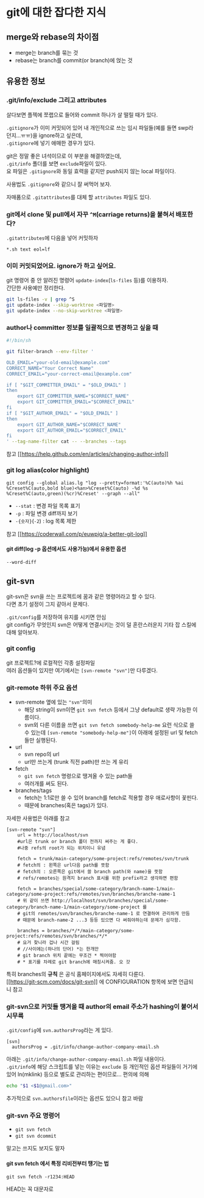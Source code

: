 ---
---
# git에 대한 잡다한 지식

## merge와 rebase의 차이점

- merge는 branch를 묶는 것
- rebase는 branch를 commit(or branch)에 얹는 것

## 유용한 정보

### .git/info/exclude 그리고 attributes

살다보면 플젝에 쪼랩으로 들어와 commit 하나가 살 떨릴 때가 있다.

`.gitignore`가 이미 커밋되어 있어 내 개인적으로 쓰는 임시 파일들(예를 들면 swp라던지...ㅠㅠ)을 ignore하고 싶은데,   
`.gitignore`에 넣기 애매한 경우가 있다.

git은 정말 좋은 녀석이므로 이 부분을 해결하였는데,   
`.git/info` 폴더를 보면 `exclude`파일이 있다.   
요 파일은 `.gitignore`와 동일 효력을 같지만 push되지 않는 local 파일이다.

사용법도 `.gitignore`와 같으니 잘 써먹어 보자.

자매품으로 `.gitattributes`를 대체 할 `attributes` 파일도 있다.

### git에서 clone 및 pull에서 자꾸 `^M`(carriage returns)을 붙혀서 배포한다?

`.gitattributes`에 다음을 넣어 커밋하자

```
*.sh text eol=lf
```

### 이미 커밋되었어요. ignore가 하고 싶어요.

git 명령어 중 안 알려진 명령어 `update-index`(`ls-files` 등)를 이용하자.   
간단한 사용예만 정리한다.

```bash
git ls-files -v | grep ^S
git update-index --skip-worktree <파일명>
git update-index --no-skip-worktree <파일명>
```

### author나 committer 정보를 일괄적으로 변경하고 싶을 때

```bash
#!/bin/sh

git filter-branch --env-filter '

OLD_EMAIL="your-old-email@example.com"
CORRECT_NAME="Your Correct Name"
CORRECT_EMAIL="your-correct-email@example.com"

if [ "$GIT_COMMITTER_EMAIL" = "$OLD_EMAIL" ]
then
    export GIT_COMMITTER_NAME="$CORRECT_NAME"
    export GIT_COMMITTER_EMAIL="$CORRECT_EMAIL"
fi
if [ "$GIT_AUTHOR_EMAIL" = "$OLD_EMAIL" ]
then
    export GIT_AUTHOR_NAME="$CORRECT_NAME"
    export GIT_AUTHOR_EMAIL="$CORRECT_EMAIL"
fi
' --tag-name-filter cat -- --branches --tags
```

참고 [[https://help.github.com/en/articles/changing-author-info]]

### git log alias(color highlight)

```
git config --global alias.lg "log --pretty=format:'%C(auto)%h %ai %Creset%C(auto,bold blue)<%an>%Creset%C(auto) -%d %s %Creset%C(auto,green)(%cr)%Creset' --graph --all"
```

- `--stat` : 변경 파일 목록 표기
- `-p` : 파일 변경 diff까지 보기
- `-{숫자}`(`-2`) : log 목록 제한

참고 [[https://coderwall.com/p/euwpig/a-better-git-log]]

#### git diff(log -p 옵션에서도 사용가능)에서 유용한 옵션

```bash
--word-diff
```

## git-svn

git-svn은 svn을 쓰는 프로젝트에 꿈과 같은 명령어라고 할 수 있다.   
다면 초기 설정이 그지 같아서 문제다.

`.git/config`를 저장하여 유지를 시키면 안심   
git config가 무엇인지 svn은 어떻게 연결시키는 것이 덜 혼란스러운지 기타 잡 스킬에 대해 알아보자.

### git config

git 프로젝트?에 로컬적인 각종 설정파일   
여러 옵션들이 있지만 여기에서는 `[svn-remote "svn"]`만 다루겠다.

### git-remote 하위 주요 옵션

- svn-remote 옆에 있는 `"svn"`의미
  + 해당 string이 svn이면 `git svn fetch` 등에서 그냥 default로 생략 가능한 이름이다.
  + svn외 다른 이름을 쓰면 `git svn fetch somebody-help-me` 요런 식으로 쓸 수 있는데 `[svn-remote "somebody-help-me"]`이 아래에 설정된 url 및 fetch들만 실행된다.
- url
  + svn repo의 url
  + url만 쓰는게 (trunk 직전 path)만 쓰는 게 유리
- fetch
  + `git svn fetch` 명령으로 땡겨올 수 있는 path들
  + 여러개를 써도 된다.
- branches/tags
  + fetch는 1:1로만 쓸 수 있어 branch를 fetch로 적용할 경우 애로사항이 꽃핀다.
  + 때문에 branches(혹은 tags)가 있다.

자세한 사용법은 아래를 참고

```gitconfig
[svn-remote "svn"]
	url = http://localhost/svn
	#url은 trunk or branch 폴더 전까지 써주는 게 좋다.
	#나중 refs의 root가 되는 위치이니 유념

	fetch = trunk/main-category/some-project:refs/remotes/svn/trunk
	# fetch의 : 왼쪽은 url다음 path를 뜻함
	# fetch의 : 오른쪽은 git에서 쓸 branch path(와 name)을 뜻함
	# refs/remotes는 원격지 branch 표시를 위한 prefix라고 생각하면 편함

	fetch = branches/special/some-category/branch-name-1/main-category/some-project:refs/remotes/svn/branches/branche-name-1
	# 위 같이 쓰면 http://localhost/svn/branches/special/some-category/branch-name-1/main-category/some-project 를
	# git의 remotes/svn/branches/branche-name-1 로 연결하여 관리하게 만듬
	# 때문에 branch-name-2 ...3 등등 있으면 다 써줘야하는데 문제가 심각함.

	branches = branches/*/*/main-category/some-project:refs/remotes/svn/branches/*/*
	# 요거 찾니라 겁나 시간 걸림
	# //사이에는(하나의 단어) *는 한개만
	# git branch 위치 끝에는 무조건 * 찍어야함
	# * 표기를 차례로 git branch에 매칭시켜줌. 오 갓
```

특히 branches의 **규칙** 은 공식 홈페이지에서도 자세히 다룬다.   
[[https://git-scm.com/docs/git-svn]] 에 CONFIGURATION 항목에 보면 언급되니 참고

### git-svn으로 커밋들 땡겨올 때 author의 email 주소가 hashing이 붙어서 시무륵

`.git/config`에 `svn.authorsProg`라는 게 있다.

```gitconfig
[svn]
  authorsProg = .git/info/change-author-company-email.sh
```

아래는 `.git/info/change-author-company-email.sh` 파일 내용이다.   
`.git/info`에 해당 스크립트를 넣는 이유는 `exclude` 등 개인적인 옵션 파일들이 거기에 있어 ln(mklink) 등으로 별도로 관리하는 편이므로... 편의에 의해

```bash
echo "$1 <$1@gmail.com>"
```

추가적으로 `svn.authorsfile`이라는 옵션도 있으니 참고 바람

### git-svn 주요 명령어

- `git svn fetch`
- `git svn dcommit`

말고는 쓰지도 보지도 말자

#### git svn fetch 에서 특정 리비전부터 땡기는 법

`git svn fetch -r1234:HEAD`

HEAD는 꼭 대문자로

